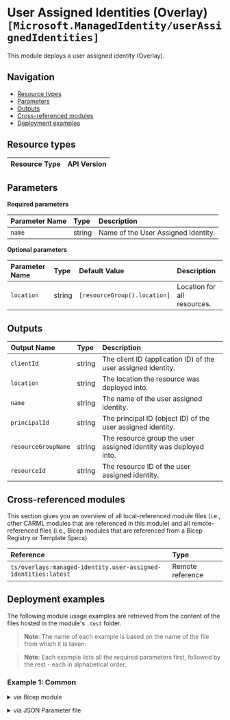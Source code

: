 # User Assigned Identities (Overlay) `[Microsoft.ManagedIdentity/userAssignedIdentities]`

This module deploys a user assigned identity (Overlay).

## Navigation

- [Resource types](#Resource-types)
- [Parameters](#Parameters)
- [Outputs](#Outputs)
- [Cross-referenced modules](#Cross-referenced-modules)
- [Deployment examples](#Deployment-examples)

## Resource types

| Resource Type | API Version |
| :-- | :-- |

## Parameters

**Required parameters**

| Parameter Name | Type | Description |
| :-- | :-- | :-- |
| `name` | string | Name of the User Assigned Identity. |

**Optional parameters**

| Parameter Name | Type | Default Value | Description |
| :-- | :-- | :-- | :-- |
| `location` | string | `[resourceGroup().location]` | Location for all resources. |


## Outputs

| Output Name | Type | Description |
| :-- | :-- | :-- |
| `clientId` | string | The client ID (application ID) of the user assigned identity. |
| `location` | string | The location the resource was deployed into. |
| `name` | string | The name of the user assigned identity. |
| `principalId` | string | The principal ID (object ID) of the user assigned identity. |
| `resourceGroupName` | string | The resource group the user assigned identity was deployed into. |
| `resourceId` | string | The resource ID of the user assigned identity. |

## Cross-referenced modules

This section gives you an overview of all local-referenced module files (i.e., other CARML modules that are referenced in this module) and all remote-referenced files (i.e., Bicep modules that are referenced from a Bicep Registry or Template Specs).

| Reference | Type |
| :-- | :-- |
| `ts/overlays:managed-identity.user-assigned-identities:latest` | Remote reference |

## Deployment examples

The following module usage examples are retrieved from the content of the files hosted in the module's `.test` folder.
   >**Note**: The name of each example is based on the name of the file from which it is taken.

   >**Note**: Each example lists all the required parameters first, followed by the rest - each in alphabetical order.

<h3>Example 1: Common</h3>

<details>

<summary>via Bicep module</summary>

```bicep
module userAssignedIdentities './managed-identity/user-assigned-identities/main.bicep' = {
  name: '${uniqueString(deployment().name, location)}-test-miuaicom'
  params: {
    // Required parameters
    name: '<<namePrefix>>miuaicom001'
    // Non-required parameters
    location: '<location>'
  }
}
```

</details>
<p>

<details>

<summary>via JSON Parameter file</summary>

```json
{
  "$schema": "https://schema.management.azure.com/schemas/2019-04-01/deploymentParameters.json#",
  "contentVersion": "1.0.0.0",
  "parameters": {
    // Required parameters
    "name": {
      "value": "<<namePrefix>>miuaicom001"
    },
    // Non-required parameters
    "location": {
      "value": "<location>"
    }
  }
}
```

</details>
<p>
